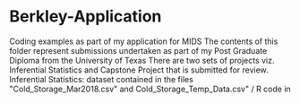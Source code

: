 # Berkley-Application
Coding examples as part of my application for MIDS
The contents of this folder represent submissions undertaken as part of my Post Graduate Diploma from the University of Texas
There are two sets of projects viz. Inferential Statistics and Capstone Project that is submitted for review.
Inferential Statistics: dataset contained in the files "Cold_Storage_Mar2018.csv" and Cold_Storage_Temp_Data.csv" / R code in 
